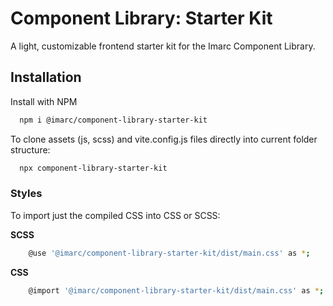 
# Component Library: Starter Kit

A light, customizable frontend starter kit for the Imarc Component Library.


## Installation

Install with NPM

```bash
  npm i @imarc/component-library-starter-kit
```

To clone assets (js, scss) and vite.config.js files directly into current folder structure:

```bash
  npx component-library-starter-kit
```

### Styles

To import just the compiled CSS into CSS or SCSS:

__SCSS__

```bash
    @use '@imarc/component-library-starter-kit/dist/main.css' as *;
```

__CSS__

```bash
    @import '@imarc/component-library-starter-kit/dist/main.css' as *;
```